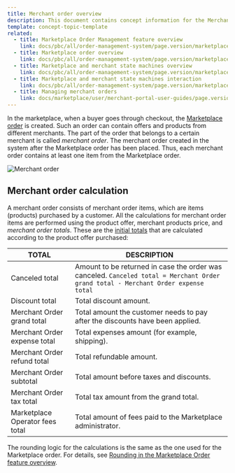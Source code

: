 ```yaml
---
title: Merchant order overview
description: This document contains concept information for the Merchant order feature in the Spryker Commerce OS.
template: concept-topic-template
related:
  - title: Marketplace Order Management feature overview
    link: docs/pbc/all/order-management-system/page.version/marketplace/marketplace-order-management-feature-overview/marketplace-order-management-feature-overview.html
  - title: Marketplace order overview
    link: docs/pbc/all/order-management-system/page.version/marketplace/marketplace-order-management-feature-overview/marketplace-order-overview.html
  - title: Marketplace and merchant state machines overview
    link: docs/pbc/all/order-management-system/page.version/marketplace/marketplace-order-management-feature-overview/marketplace-and-merchant-state-machines-overview/marketplace-and-merchant-state-machines-overview.html
  - title: Marketplace and merchant state machines interaction
    link: docs/pbc/all/order-management-system/page.version/marketplace/marketplace-order-management-feature-overview/marketplace-and-merchant-state-machines-overview/marketplace-and-merchant-state-machines-interaction.html
  - title: Managing merchant orders
    link: docs/marketplace/user/merchant-portal-user-guides/page.version/orders/managing-merchant-orders.html
---
```


In the marketplace, when a buyer goes through checkout, the [Marketplace order](/docs/marketplace/user/features/{{page.version}}/marketplace-order-management-feature-overview/marketplace-order-management-feature-overview.html) is created. Such an order can contain offers and products from different merchants. The part of the order that belongs to a certain merchant is called *merchant order*. The merchant order created in the system after the Marketplace order has been placed. Thus, each merchant order contains at least one item from the Marketplace order.

![Merchant order](https://spryker.s3.eu-central-1.amazonaws.com/docs/Marketplace/user+guides/Features/Marketplace+order+management/Marketplace+Order+Management+feature+overview/Merchant+Order+overview/Merchant+Order+schema.png)


## Merchant order calculation

A merchant order consists of merchant order items, which are items (products) purchased by a customer. All the calculations for merchant order items are performed using the product offer, merchant products price, and *merchant order totals*. These are the [initial totals](/docs/pbc/all/cart-and-checkout/{{site.version}}/base-shop/extend-and-customize/calculation-3-0.html) that are calculated according to the product offer purchased:

| TOTAL | DESCRIPTION |
| -------- | -------------- |
| Canceled total   | Amount to be returned in case the order was canceled. `Canceled total = Merchant Order grand total - Merchant Order expense total` |
| Discount total  | Total discount amount.    |
| Merchant Order grand total   | Total amount the customer needs to pay after the discounts have been applied. |
| Merchant Order expense total  | Total expenses amount (for example, shipping).   |
| Merchant Order refund total  | Total refundable amount.   |
| Merchant Order subtotal  | Total amount before taxes and discounts.  |
| Merchant Order tax total  | Total tax amount from the grand total.   |
| Marketplace Operator fees total | Total amount of fees paid to the Marketplace administrator.  |

The rounding logic for the calculations is the same as the one used for the Marketplace order. For details, see [Rounding in the Marketplace Order feature overview](/docs/marketplace/user/features/{{page.version}}/marketplace-order-management-feature-overview/marketplace-order-management-feature-overview.html#rounding).
